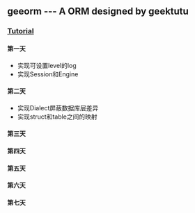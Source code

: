 geeorm --- A ORM designed by geektutu
---

### [Tutorial](https://geektutu.com/post/geeorm.html) 

#### 第一天
- 实现可设置level的log
- 实现Session和Engine

#### 第二天
- 实现Dialect屏蔽数据库层差异
- 实现struct和table之间的映射

#### 第三天
#### 第四天
#### 第五天
#### 第六天
#### 第七天